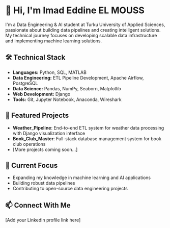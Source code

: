 # 👋 Hi, I'm Imad Eddine EL MOUSS

I'm a Data Engineering & AI student at Turku University of Applied Sciences, passionate about building data pipelines and creating intelligent solutions. My technical journey focuses on developing scalable data infrastructure and implementing machine learning solutions.

## 🛠 Technical Stack
- **Languages:** Python, SQL, MATLAB
- **Data Engineering:** ETL Pipeline Development, Apache Airflow, PostgreSQL
- **Data Science:** Pandas, NumPy, Seaborn, Matplotlib
- **Web Development:** Django
- **Tools:** Git, Jupyter Notebook, Anaconda, Wireshark

## 🚀 Featured Projects
- **Weather_Pipeline**: End-to-end ETL system for weather data processing with Django visualization interface
- **Book_Club_Master**: Full-stack database management system for book club operations
- [More projects coming soon...]

## 🎯 Current Focus
- Expanding my knowledge in machine learning and AI applications
- Building robust data pipelines
- Contributing to open-source data engineering projects

## 📫 Connect With Me
[Add your LinkedIn profile link here]
